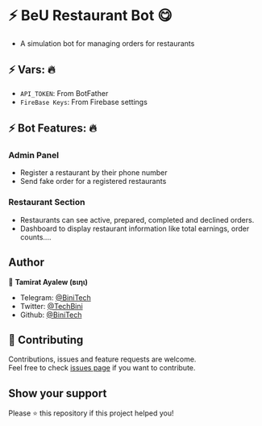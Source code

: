 # ⚡ BeU Restaurant Bot 😋 

- A simulation bot for managing orders for restaurants

## ⚡ Vars: 🔥

* `API_TOKEN`: From BotFather
* `FireBase Keys`: From Firebase settings


## ⚡ Bot Features: 🔥

### Admin Panel
- Register a restaurant by their phone number
- Send fake order for a registered restaurants

### Restaurant Section
- Restaurants can see active, prepared, completed and declined orders.
- Dashboard to display restaurant information like total earnings, order counts....

## Author

👤 **Tamirat Ayalew (вιηι)**

- Telegram: [@BiniTech](https://t.me/BiniTech)
- Twitter: [@TechBini](https://twitter.com/TechBini)
- Github: [@BiniTech](https://github.com/binitech)

## 🤝 Contributing

Contributions, issues and feature requests are welcome.<br />
Feel free to check [issues page](https://github.com/binitech/) if you want to contribute.<br />

## Show your support

Please ⭐️ this repository if this project helped you!
